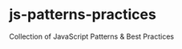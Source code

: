 js-patterns-practices
=====================

Collection of JavaScript Patterns &amp; Best Practices
